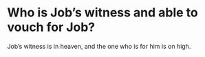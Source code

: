 # Who is Job’s witness and able to vouch for Job?

Job’s witness is in heaven, and the one who is for him is on high.
